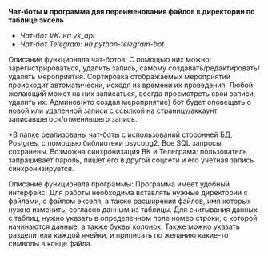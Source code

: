 **Чат-боты и программа для переименования файлов в директории по таблице эксель**

- *Чат-бот VK: на vk_api*
- *Чат-бот Telegram: на python-telegram-bot*

Описание функционала чат-ботов:
С помощью них можно: зарегистрироваться, удалить запись, самому создавать/редактировать/удалять мероприятия.
Сортировка отображаемых мероприятий происходит автоматически, исходя из времени их проведения.
Любой желающий может на них записаться, всегда просмотреть свои записи, удалить их.
Админов(кто создал мероприятие) бот будет оповещать о новой или удаленной записи с ссылкой на страницу/аккаунт записавшегося/отменившего запись.

*В папке реализованы чат-боты с использований сторонней БД, Postgres, с помощью библиотеки psycopg2. Все SQL запросы сохранены. Возможна синхронизация ВК и Телеграма: пользователь запрашивает пароль, пишет его в другой соцсети и его учетная запись синхронизируется.

Описание функционала программы:
Программа имеет удобный интерфейс. Для работы необходима вставлять нужные директории с файлами, с файлом экселя, а также расширения файлов, имя которых нужно изменить, согласно данным из таблицы.
Для считывания данных с таблиц, нужно указать в определенном поле номер строки, с которой начинаются данные, а также буквы колонок.
Также можно указать разделители каждой ячейки, и приписать по желанию какие-то символы в конце файла.

